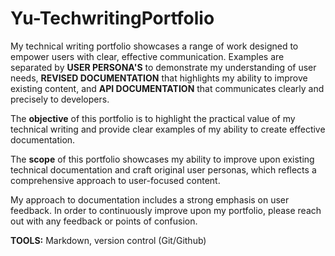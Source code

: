 # Yu-TechwritingPortfolio

My technical writing portfolio showcases a range of work designed to empower users with clear, effective communication. Examples are separated by **USER PERSONA'S** to demonstrate my understanding of user needs, **REVISED DOCUMENTATION** that highlights my ability to improve existing content, and **API DOCUMENTATION** that communicates clearly and precisely to developers. 

The **objective** of this portfolio is to highlight the practical value of my technical writing and provide clear examples of my ability to create effective documentation.

The **scope** of this portfolio showcases my ability to improve upon existing technical documentation and craft original user personas, which reflects a comprehensive approach to user-focused content.

My approach to documentation includes a strong emphasis on user feedback. In order to continuously improve upon my portfolio, please reach out with any feedback or points of confusion.

**TOOLS:** Markdown, version control (Git/Github)
